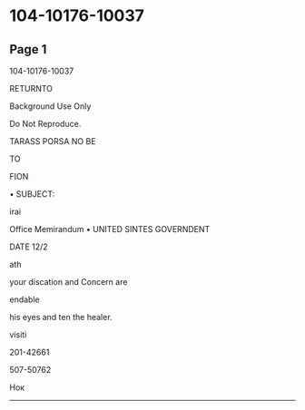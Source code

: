 # 104-10176-10037

## Page 1

104-10176-10037

RETURNTO

Background Use Only

Do Not Reproduce.

TARASS PORSA NO BE

TO

FION

• SUBJECT:

irai

Office Memirandum • UNITED SINTES GOVERNDENT

DATE 12/2

ath

your discation and Concern are

endable

his eyes and ten the healer.

visiti

201-42661

507-50762

Нок

---

